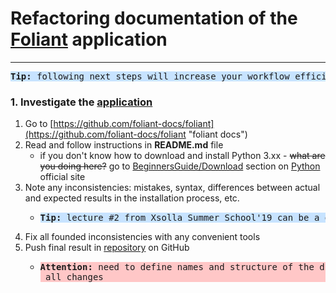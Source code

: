 # Refactoring documentation of the [Foliant](https://github.com/foliant-docs/foliant) application

---

<pre style="font-size: 100%; background-color: #c7e3ff"><strong>Tip:</strong> following next steps will increase your workflow efficiency. Maybe</pre>

### 1. Investigate the [application](https://github.com/foliant-docs/foliant)

1. Go to [https://github.com/foliant-docs/foliant](https://github.com/foliant-docs/foliant "foliant docs")
2. Read and follow instructions in **README.md** file
    + if you don't know how to download and install Python 3.xx - <s>what are you doing here?</s> go to [BeginnersGuide/Download](https://wiki.python.org/moin/BeginnersGuide/Download) section on [Python](https://www.python.org) official site 
3. Note any inconsistencies: mistakes, syntax, differences between actual and expected results in the installation process, etc.
    + <pre style="font-size: 100%; background-color: #c7e3ff"><strong>Tip:</strong> lecture #2 from Xsolla Summer School'19 can be a great help in this</pre>
4. Fix all founded inconsistencies with any convenient tools
5. Push final result in [repository](https://github.com/Pinderschlosse/XSS-19-Test-Task-1.git) on GitHub
    + <pre style="font-size: 100%; background-color: #ffc7c7"><strong>Attention:</strong> need to define names and structure of the directories before <code>push</code> all changes</pre>
